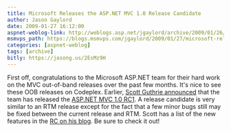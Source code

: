```yaml
---
title: Microsoft Releases the ASP.NET MVC 1.0 Release Candidate
author: Jason Gaylord
date: 2009-01-27 16:12:00
aspnet-weblog-link: http://weblogs.asp.net/jgaylord/archive/2009/01/26/crystal-reports-merge-modules-for-visual-studio-2008.aspx
msmvps_path: https://blogs.msmvps.com/jgaylord/2009/01/27/microsoft-releases-the-asp-net-mvc-1-0-release-candidate/
categories: [aspnet-weblog]
tags: [archive]
bitly: https://jasong.us/2EsMz9H
---
```


First off, congratulations to the Microsoft ASP.NET team for their hard work on the MVC out-of-band releases over the past few months. It's nice to see these OOB releases on Codeplex. Earlier, [Scott Guthrie announced](http://weblogs.asp.net/scottgu/archive/2009/01/27/asp-net-mvc-1-0-release-candidate-now-available.aspx) that the team has released the [ASP.NET MVC 1.0 RC1](http://go.microsoft.com/fwlink/?LinkID=141184&clcid=0x409). A release candidate is very similar to an RTM release except for the fact that a few minor bugs still may be fixed between the current release and RTM. Scott has a list of the new features in the [RC on his blog](http://weblogs.asp.net/scottgu/archive/2009/01/27/asp-net-mvc-1-0-release-candidate-now-available.aspx). Be sure to check it out!